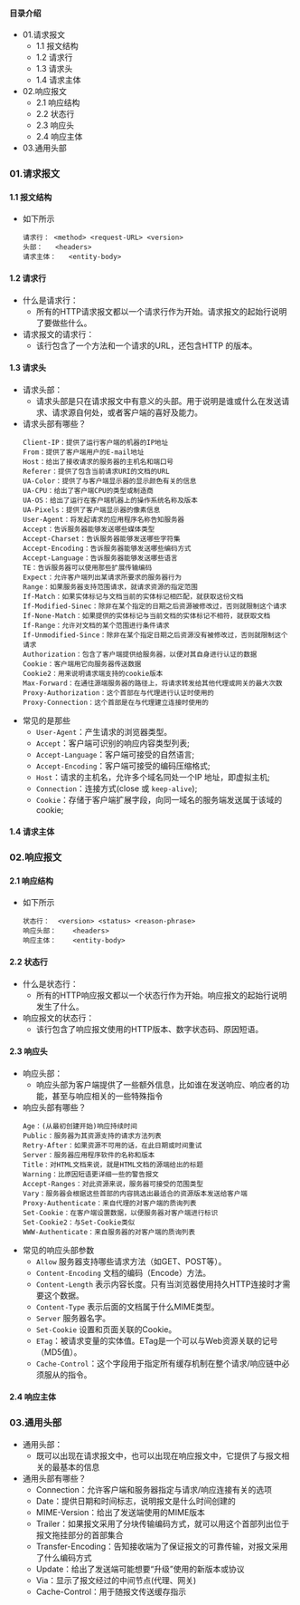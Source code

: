 #### 目录介绍
- 01.请求报文
    - 1.1 报文结构
    - 1.2 请求行
    - 1.3 请求头
    - 1.4 请求主体
- 02.响应报文
    - 2.1 响应结构
    - 2.2 状态行
    - 2.3 响应头
    - 2.4 响应主体
- 03.通用头部




### 01.请求报文
#### 1.1 报文结构
- 如下所示
    ```
    请求行： <method> <request-URL> <version>
    头部：   <headers>
    请求主体：   <entity-body>
    ```



#### 1.2 请求行
- 什么是请求行：
    - 所有的HTTP请求报文都以一个请求行作为开始。请求报文的起始行说明了要做些什么。
- 请求报文的请求行：
    - 该行包含了一个方法和一个请求的URL，还包含HTTP 的版本。


#### 1.3 请求头
- 请求头部：
    - 请求头部是只在请求报文中有意义的头部。用于说明是谁或什么在发送请求、请求源自何处，或者客户端的喜好及能力。
- 请求头部有哪些？
    ```
    Client-IP：提供了运行客户端的机器的IP地址
    From：提供了客户端用户的E-mail地址
    Host：给出了接收请求的服务器的主机名和端口号
    Referer：提供了包含当前请求URI的文档的URL
    UA-Color：提供了与客户端显示器的显示颜色有关的信息
    UA-CPU：给出了客户端CPU的类型或制造商
    UA-OS：给出了运行在客户端机器上的操作系统名称及版本
    UA-Pixels：提供了客户端显示器的像素信息
    User-Agent：将发起请求的应用程序名称告知服务器       
    Accept：告诉服务器能够发送哪些媒体类型
    Accept-Charset：告诉服务器能够发送哪些字符集
    Accept-Encoding：告诉服务器能够发送哪些编码方式
    Accept-Language：告诉服务器能够发送哪些语言
    TE：告诉服务器可以使用那些扩展传输编码
    Expect：允许客户端列出某请求所要求的服务器行为
    Range：如果服务器支持范围请求，就请求资源的指定范围
    If-Match：如果实体标记与文档当前的实体标记相匹配，就获取这份文档
    If-Modified-Sinec：除非在某个指定的日期之后资源被修改过，否则就限制这个请求
    If-None-Match：如果提供的实体标记与当前文档的实体标记不相符，就获取文档
    If-Range：允许对文档的某个范围进行条件请求
    If-Unmodified-Since：除非在某个指定日期之后资源没有被修改过，否则就限制这个请求
    Authorization：包含了客户端提供给服务器，以便对其自身进行认证的数据
    Cookie：客户端用它向服务器传送数据
    Cookie2：用来说明请求端支持的cookie版本
    Max-Forward：在通往源端服务器的路径上，将请求转发给其他代理或网关的最大次数
    Proxy-Authorization：这个首部在与代理进行认证时使用的
    Proxy-Connection：这个首部是在与代理建立连接时使用的
    ```
- 常见的是那些
  - `User-Agent`：产生请求的浏览器类型。
  - `Accept`：客户端可识别的响应内容类型列表;
  - `Accept-Language`：客户端可接受的自然语言;
  - `Accept-Encoding`：客户端可接受的编码压缩格式;
  - `Host`：请求的主机名，允许多个域名同处一个IP 地址，即虚拟主机;
  - `Connection`：连接方式(close 或 `keep-alive`);
  - `Cookie`：存储于客户端扩展字段，向同一域名的服务端发送属于该域的cookie;




#### 1.4 请求主体



### 02.响应报文
#### 2.1 响应结构
- 如下所示
    ```
    状态行：  <version> <status> <reason-phrase>
    响应头部：    <headers>
    响应主体：    <entity-body>
    ```



#### 2.2 状态行
- 什么是状态行：
    - 所有的HTTP响应报文都以一个状态行作为开始。响应报文的起始行说明发生了什么。
- 响应报文的状态行：
    - 该行包含了响应报文使用的HTTP版本、数字状态码、原因短语。




#### 2.3 响应头
- 响应头部：
    - 响应头部为客户端提供了一些额外信息，比如谁在发送响应、响应者的功能，甚至与响应相关的一些特殊指令
- 响应头部有哪些？
    ```
    Age：(从最初创建开始)响应持续时间
    Public：服务器为其资源支持的请求方法列表
    Retry-After：如果资源不可用的话，在此日期或时间重试
    Server：服务器应用程序软件的名称和版本
    Title：对HTML文档来说，就是HTML文档的源端给出的标题
    Warning：比原因短语更详细一些的警告报文
    Accept-Ranges：对此资源来说，服务器可接受的范围类型
    Vary：服务器会根据这些首部的内容挑选出最适合的资源版本发送给客户端
    Proxy-Authenticate：来自代理的对客户端的质询列表
    Set-Cookie：在客户端设置数据，以便服务器对客户端进行标识
    Set-Cookie2：与Set-Cookie类似
    WWW-Authenticate：来自服务器的对客户端的质询列表
    ```
- 常见的响应头部参数
  - `Allow`	服务器支持哪些请求方法（如GET、POST等）。
  - `Content-Encoding`	文档的编码（Encode）方法。
  - `Content-Length`	表示内容长度。只有当浏览器使用持久HTTP连接时才需要这个数据。
  - `Content-Type`	表示后面的文档属于什么MIME类型。
  - `Server`	服务器名字。
  - `Set-Cookie`	设置和页面关联的Cookie。
  - `ETag`：被请求变量的实体值。ETag是一个可以与Web资源关联的记号（MD5值）。
  - `Cache-Control`：这个字段用于指定所有缓存机制在整个请求/响应链中必须服从的指令。



#### 2.4 响应主体



### 03.通用头部
- 通用头部：
    - 既可以出现在请求报文中，也可以出现在响应报文中，它提供了与报文相关的最基本的信息
- 通用头部有哪些？
    - Connection：允许客户端和服务器指定与请求/响应连接有关的选项
    - Date：提供日期和时间标志，说明报文是什么时间创建的
    - MIME-Version：给出了发送端使用的MIME版本
    - Trailer：如果报文采用了分块传输编码方式，就可以用这个首部列出位于报文拖挂部分的首部集合
    - Transfer-Encoding：告知接收端为了保证报文的可靠传输，对报文采用了什么编码方式
    - Update：给出了发送端可能想要“升级”使用的新版本或协议
    - Via：显示了报文经过的中间节点(代理、网关)
    - Cache-Control：用于随报文传送缓存指示



















